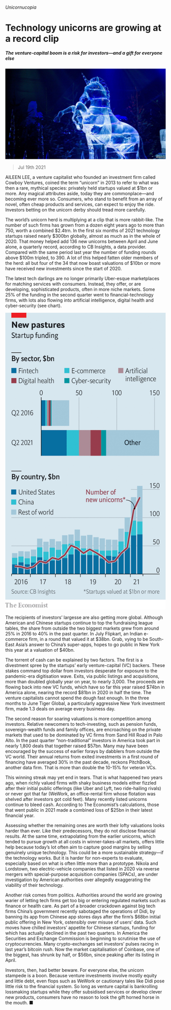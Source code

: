 ###### Unicornucopia

# Technology unicorns are growing at a record clip 

##### The venture-capital boom is a risk for investors—and a gift for everyone else 

![image](images/20210724_WBP501.jpg) 

> Jul 19th 2021 

AILEEN LEE, a venture capitalist who founded an investment firm called Cowboy Ventures, coined the term “unicorn” in 2013 to refer to what was then a rare, mythical species: privately held startups valued at $1bn or more. Any magical attributes aside, today they are commonplace—and becoming ever more so. Consumers, who stand to benefit from an array of novel, often cheap products and services, can expect to enjoy the ride. Investors betting on the unicorn derby should tread more carefully.

The world’s unicorn herd is multiplying at a clip that is more rabbit-like. The number of such firms has grown from a dozen eight years ago to more than 750, worth a combined $2.4trn. In the first six months of 2021 technology startups raised nearly $300bn globally, almost as much as in the whole of 2020. That money helped add 136 new unicorns between April and June alone, a quarterly record, according to CB Insights, a data provider. Compared with the same period last year the number of funding rounds above $100m tripled, to 390. A lot of this helped fatten older members of the herd: all but four of the 34 that now boast valuations of $10bn or more have received new investments since the start of 2020.


The latest tech darlings are no longer primarily Uber-esque marketplaces for matching services with consumers. Instead, they offer, or are developing, sophisticated products, often in more niche markets. Some 25% of the funding in the second quarter went to financial-technology firms, with lots also flowing into artificial intelligence, digital health and cyber-security (see chart).

![image](images/20210724_WBC882_0.png) 


The recipients of investors’ largesse are also getting more global. Although American and Chinese startups continue to top the fundraising league tables, the share from outside the two biggest markets grew from around 25% in 2016 to 40% in the past quarter. In July Flipkart, an Indian e-commerce firm,  in a round that valued it at $38bn. Grab, vying to be South-East Asia’s answer to China’s super-apps, hopes to go public in New York this year at a valuation of $40bn.

The torrent of cash can be explained by two factors. The first is a divestment spree by the startups’ early venture-capital (VC) backers. These stakes command top dollar from investors desperate for exposure to the pandemic-era digitisation wave. Exits, via public listings and acquisitions, more than doubled globally year on year, to nearly 3,000. The proceeds are flowing back into new VC funds, which have so far this year raised $74bn in America alone, nearing the record $81bn in 2020 in half the time. The venture capitalists cannot spend the dough fast enough. In the three months to June Tiger Global, a particularly aggressive New York investment firm, made 1.3 deals on average every business day.

The second reason for soaring valuations is more competition among investors. Relative newcomers to tech-investing, such as pension funds, sovereign-wealth funds and family offices, are encroaching on the private markets that used to be dominated by VC firms from Sand Hill Road in Palo Alto. In the past quarter “non-traditional” investors in America took part in nearly 1,800 deals that together raised $57bn. Many may have been encouraged by the success of earlier forays by dabblers from outside the VC world. Their annual returns from exited investments in a first round of financing have averaged 30% in the past decade, reckons PitchBook, another data firm. That is more than double the 10-15% for veteran VCs.

This winning streak may yet end in tears. That is what happened two years ago, when richly valued firms with shaky business models either fizzled after their initial public offerings (like Uber and Lyft, two ride-hailing rivals) or never got that far (WeWork, an office-rental firm whose flotation was shelved after investors got cold feet). Many recently listed unicorns continue to bleed cash. According to The Economist’s calculations, those that went public in 2021 made a combined loss of $25bn in their latest financial year.

Assessing whether the remaining ones are worth their lofty valuations looks harder than ever. Like their predecessors, they do not disclose financial results. At the same time, extrapolating from the earlier unicorns, which tended to pursue growth at all costs in winner-takes-all markets, offers little help because today’s lot often aim to capture good margins by selling genuinely unique technology. This could be a more sustainable strategy—if the technology works. But it is harder for non-experts to evaluate, especially based on what is often little more than a prototype. Nikola and Lordstown, two electric-vehicle companies that listed in 2020 via reverse mergers with special-purpose acquisition companies (SPACs), are under investigation by American authorities over allegedly exaggerating the viability of their technology.

Another risk comes from politics. Authorities around the world are growing warier of letting tech firms get too big or entering regulated markets such as finance or health care. As part of a broader crackdown against big tech firms China’s government recently sabotaged the operations of Didi, by banning its app from Chinese app stores days after the firm’s $68bn initial public offering in New York, ostensibly over misuse of users’ data. Such moves have chilled investors’ appetite for Chinese startups, funding for which has actually declined in the past two quarters. In America the Securities and Exchange Commission is beginning to scrutinise the use of cryptocurrencies. Many crypto-exchanges set investors’ pulses racing in last year’s bitcoin rush. Now the market capitalisation of Coinbase, one of the biggest, has shrunk by half, or $56bn, since peaking after its listing in April.

Investors, then, had better beware. For everyone else, the unicorn stampede is a boon. Because venture investments involve mostly equity and little debt, even flops such as WeWork or cautionary tales like Didi pose little risk to the financial system. So long as venture capital is bankrolling lossmaking startups while they offer subsidised services or develop clever new products, consumers have no reason to look the gift horned horse in the mouth. ■


